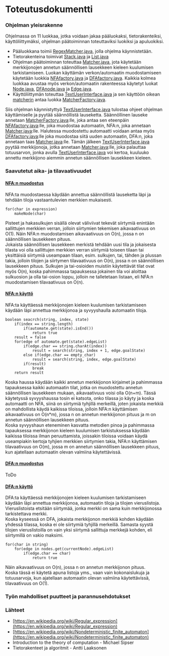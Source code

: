 # Toteutusdokumentti  

### Ohjelman yleisrakenne  
Ohjelmassa on 11 luokkaa, jotka voidaan jakaa pääluokaksi, tietorakenteiksi, käyttöliittymäksi, ohjelman päätoiminnan toteuttaviksi luokiksi ja apuluokiksi.  

* Pääluokkana toimii [RegexMatcher.java](https://github.com/Jeeses313/RegexMatcher/blob/master/src/main/java/regexmatcher/RegexMatcher.java), jolla ohjelma käynnistetään.  
* Tietorakenteina toimivat [Stack.java](https://github.com/Jeeses313/RegexMatcher/blob/master/src/main/java/regexmatcher/Stack.java) ja [List.java](https://github.com/Jeeses313/RegexMatcher/blob/master/src/main/java/regexmatcher/List.java)  
* Ohjelman päätoiminnan toteuttaa [Matcher.java](https://github.com/Jeeses313/RegexMatcher/blob/master/src/main/java/regexmatcher/Matcher.java), jota käytetään merkkijonojen annetun säännöllisen lausekkeen kieleen 
kuulumisen tarkistamiseen. Luokan käyttämän verkon/automaatin muodostamiseen käytetään luokkia [NFAfactory.java](https://github.com/Jeeses313/RegexMatcher/blob/master/src/main/java/regexmatcher/NFAfactory.java) ja 
[DFAfactory.java](https://github.com/Jeeses313/RegexMatcher/blob/master/src/main/java/regexmatcher/DFAfactory.java). Kaikkia kolmea luokkaa avustaa myös verkon/automaatin rakenteessa käytetyt luokat 
[Node.java](https://github.com/Jeeses313/RegexMatcher/blob/master/src/main/java/regexmatcher/Node.java), [DFAnode.java](https://github.com/Jeeses313/RegexMatcher/blob/master/src/main/java/regexmatcher/DFAnode.java) ja 
[Edge.java](https://github.com/Jeeses313/RegexMatcher/blob/master/src/main/java/regexmatcher/Edge.java).  
* Käyttöliittymän toteuttaa [TextUserInterface.java](https://github.com/Jeeses313/RegexMatcher/blob/master/src/main/java/regexmatcher/TextUserInterface.java) ja 
sen käyttöön oikean [matcherin](https://github.com/Jeeses313/RegexMatcher/blob/master/src/main/java/regexmatcher/Matcher.java) antaa luokka 
[MatcherFactory.java](https://github.com/Jeeses313/RegexMatcher/blob/master/src/main/java/regexmatcher/MatcherFactory.java).  

Siis ohjelman käynnistyttyä [TextUserInterface.java](https://github.com/Jeeses313/RegexMatcher/blob/master/src/main/java/regexmatcher/TextUserInterface.java) tulostaa ohjeet ohjelman käyttämiselle ja pyytää säännöllistä lauseketta. Säännöllinen lauseke 
annetaan [MatcherFactory.java](https://github.com/Jeeses313/RegexMatcher/blob/master/src/main/java/regexmatcher/MatcherFactory.java):lle, joka antaa sen eteenpäin [NFAfactory.java](https://github.com/Jeeses313/RegexMatcher/blob/master/src/main/java/regexmatcher/NFAfactory.java):lle, 
joka muodostaa automaatin, NFA:n, joka annetaan [Matcher.java](https://github.com/Jeeses313/RegexMatcher/blob/master/src/main/java/regexmatcher/Matcher.java):lle. Halutessa muodostettu automaatti voidaan antaa myös 
[DFAfactory.java](https://github.com/Jeeses313/RegexMatcher/blob/master/src/main/java/regexmatcher/DFAfactory.java):lle joka muodostaa siitä uuden automaatin, DFA:n, joka annetaan taas [Matcher.java](https://github.com/Jeeses313/RegexMatcher/blob/master/src/main/java/regexmatcher/Matcher.java):lle. 
Tämän jälkeen [TextUserInterface.java](https://github.com/Jeeses313/RegexMatcher/blob/master/src/main/java/regexmatcher/TextUserInterface.java) pyytää merkkijonoja, jotka annetaan [Matcher.java](https://github.com/Jeeses313/RegexMatcher/blob/master/src/main/java/regexmatcher/Matcher.java):lle, joka 
palauttaa totuusarvon, jonka avulla [TextUserInterface.java](https://github.com/Jeeses313/RegexMatcher/blob/master/src/main/java/regexmatcher/TextUserInterface.java) voi kertoa, kuuluuko annettu merkkijono aiemmin annetun säännöllisen lausekkeen kieleen.

### Saavutetut aika- ja tilavaativuudet  

#### [NFA:n muodostus](https://github.com/Jeeses313/RegexMatcher/blob/master/src/main/java/regexmatcher/NFAfactory.java)  
NFA:ta muodostaessa käydään annettua säännöllistä lauseketta läpi ja tehdään tiloja vastaantulevien merkkien mukaisesti.  
```
for(char in expression)
	makeNode(char)
```  
Pisteet ja hakasulkujen sisällä olevat väliviivat tekevät siirtymiä enintään sallittujen merkkien verran, jolloin siirtymien tekemisen aikavaativuus on O(1). Näin NFA:n muodostamisen aikavaativuus on O(n), jossa n on säännöllisen lausekkeen pituus.  
Jokaista säännöllisen lausekkeen merkistä tehdään uusi tila ja jokaisesta tilasta voi olla sallittujen merkkien verran siirtymiä toiseen tilaan tai yksittäisiä siirtymiä useampaan tilaan, esim. sulkujen, tai, tähden ja plussan takia, jolloin tilojen ja siirtymen tilavaativuus on O(n), jossa n on säännöllisen lausekkeen pituus. 
Sulkujen ja tai-osioiden muistiin käytettävät tilat ovat myös O(n), koska pahimmassa tapauksessa jokainen tila voi aloittaa sulkuosion ja olla tai-osion loppu, jolloin ne talletetaan listaan, eli NFA:n muodostamisen tilavaativuus on O(n).  

#### [NFA:n käyttö](https://github.com/Jeeses313/RegexMatcher/blob/master/src/main/java/regexmatcher/Matcher.java)  
NFA:ta käyttäessä merkkijonojen kieleen kuulumisen tarkistamiseen käydään läpi annettua merkkijonoa ja syvyyshaulla automaatin tiloja.  
```
boolean seacrch(string, index, state)
	if(index == string.length)
		if(automate.get(state).isEnd())
			return true
	result = false
	for(edge of automate.get(state).edgeList)
		if(edge.char == string.charAt(index))
			result = search(string, index + 1, edge.goalState)
		else if(edge.char == empty_char)
			result = search(string, index, edge.goalState)
		if(result)
			break
	return result
```  
Koska haussa käydään kaikki annetun merkkijonon kirjaimet ja pahimmassa tapauksessa kaikki automaatin tilat, jotka on muodostettu annetun säännöllisen lausekkeen mukaan, aikavaativuus voisi olla O(n+m). 
Tässä käytetyssä syvyyshaussa tosin ei katsota, onko tilassa jo käyty ja koska automaatti on NFA, siinä on siirtymiä tyhjillä merkeillä, joten jokaista merkkiä on mahdollista käydä kaikissa tiloissa, jolloin NFA:n käyttämisen 
aikavaativuus on O(n*m), jossa n on annetun merkkijonon pituus ja m on annetun säännöllisen lausekkeen pituus.  
Koska syvyyshaun eteneminen kasvatta metodien pinoa ja pahimmassa tapauksessa merkkijonon kieleen kuulumisen tarkistuksessa käydään kaikissa tiloissa ilman peruuttamista, joissakin tiloissa voidaan käydä useampiakin kertoja 
tyhjien merkkien siirtymien takia, NFA:n käyttämisen tilavaativuus on O(m), jossa m on annetun säännöllisen lausekkeen pituus, kun ajatellaan automaatin olevan valmiina käytettävissä.

#### [DFA:n muodostus](https://github.com/Jeeses313/RegexMatcher/blob/master/src/main/java/regexmatcher/DFAfactory.java)  
ToDo

#### [DFA:n käyttö](https://github.com/Jeeses313/RegexMatcher/blob/master/src/main/java/regexmatcher/Matcher.java)  
DFA:ta käyttäessä merkkijonojen kieleen kuulumisen tarkistamiseen käydään läpi annettua merkkijonoa, automaatin tiloja ja tilojen vieruslistoja. Vieruslistoista etsitään siirtymää, jonka merkki on sama kuin merkkijonossa tarkistettava merkki.  
Koska kyseessä on DFA, jokaista merkkijonon merkkiä kohden käydään yhdessä tilassa, koska ei ole siirtymiä tyhjillä merkeillä. Samasta syystä tilojen vieruslistoilla on vain yksi siirtymä sallittuja merkkejä kohden, eli siirtymillä on vakio maksimi. 
```
for(char in string)
	for(edge in nodes.get(currentNode).edgeList)
		if(edge.char == char)
			return true
```  
Näin aikavaativuus on O(n), jossa n on annetun merkkijonon pituus.  
Koska tässä ei käytetä apuna listoja yms., vaan vain kokonaislukuja ja totuusarvoja, kun ajatellaan automaatin olevan valmiina käytettävissä, tilavaativuus on O(1).  

### Työn mahdolliset puutteet ja parannusehdotukset  

### Lähteet  
* [https://en.wikipedia.org/wiki/Regular_expression](https://en.wikipedia.org/wiki/Regular_expression)  
* [https://en.wikipedia.org/wiki/Nondeterministic_finite_automaton](https://en.wikipedia.org/wiki/Nondeterministic_finite_automaton)  
* Introduction to the theory of computation - Michael Sipser  
* Tietorakenteet ja algoritmit - Antti Laaksonen
